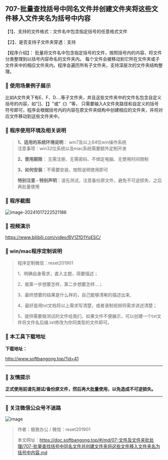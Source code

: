 ## 707-批量查找括号中同名文件并创建文件夹将这些文件移入文件夹名为括号中内容

【1】、支持的文件格式：文件名中包含指定括号的任意格式文件

【2】、是否支持子文件夹穿透：支持

【程序介绍】： 批量将文件名中包含指定括号的文件，按照括号内的内容，将文件分类整理到以括号内容命名的文件夹内。
每个文件会被移动到它所在文件夹或子文件夹中的相应文件夹内。程序会遍历所有子文件夹，支持深层次的文件夹结构整理。

### 📑 使用场景例子展示
比如A文件夹下有E、F、D....等子文件夹，并且这些文件夹中的文件名包含自定义括号的内容，如"[]、【】"或"《》"等，
只需要输入A文件夹路径和自定义的括号符号即可，程序会根据括号内的内容在原文件夹结构中创建相应的文件夹，并将对应文件移动到这些文件夹中。

### 📑 程序使用环境及相关说明

> **1、适用的系统环境说明**： win7及以上64位win操作系统  
> 注意事项：win32位系统以及mac系统需要额外定制开发  
>
> **2、使用期限**： 无需注册、无需密码、不绑定电脑、无使用时间限制  
>
> **3、如何安装**：不需要安装，按照说明使用即可  
>
> **特别注意 - 特别声明**：请先测试，注意备份原文件，避免不可逆损失，之后再批量使用

### 📑 程序截图

![image-20241017222521186](https://s2.loli.net/2024/10/17/QEexBimpOlv16jt.png) 

### 📑 视频演示

https://www.bilibili.com/video/BV1ZfD1YoESC/

### 📑 win/mac程序定制说明

> 程序定制微信：reset201901  
>
> 1、明确自身需求，直入主题，简要描述；
>
> 2、我第一步想要怎样，第二步想要怎样...； 
>
> 3、最终想要的结果是什么样的，自己能够清晰的描述出来,  
>
> 4、最好是用txt文档将以上需求写清楚，或者录制视频将需求讲述清楚；  
>
> 5、提供需要做测试的文件给我们，如果文件不便展示，可以创建一个txt文件将文件名后缀.txt修改为你同类型的文件即可。  

### 📑 本工具下载地址

**下载地址：**

http://www.softbangong.top/?id=41

------

### 📑 友情提示

**正式使用前请先测试/备份原文件，然后再大批量使用，以免造成不可逆损失。**

------

### 📑 关注微信公众号不迷路

![image](https://s2.loli.net/2024/11/02/tK9T7jxLcuv5rUk.png)

> 作者：极致办公  /  微信：reset201901
>
> 本文网址：https://doc.softbangong.top/#/md/07-文件及文件夹批处理/707-批量查找括号中同名文件并创建文件夹将这些文件移入文件夹名为括号中内容.md